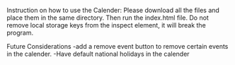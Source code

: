 Instruction on how to use the Calender:
Please download all the files and place them in the same directory. Then run the index.html file. Do not remove local storage keys from the inspect element, it will break the program. 

Future Considerations 
-add a remove event button to remove certain events in the calender.
-Have default national holidays in the calender
